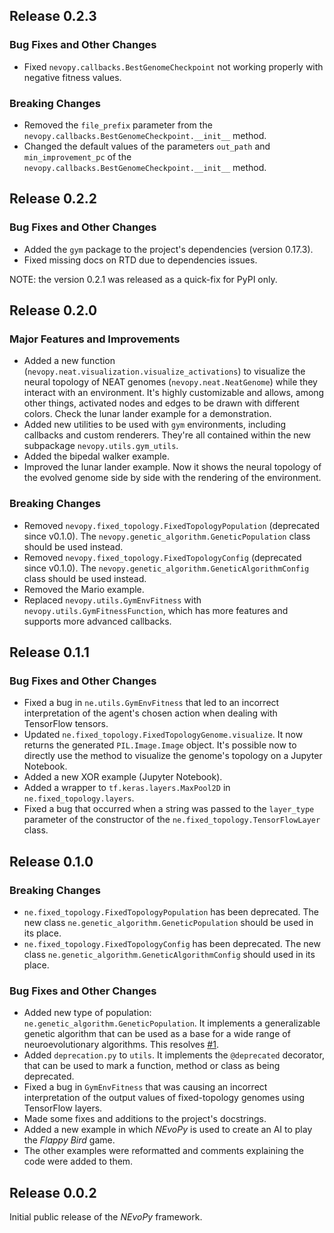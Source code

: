 ## Release 0.2.3

### Bug Fixes and Other Changes

* Fixed `nevopy.callbacks.BestGenomeCheckpoint` not working properly with
  negative fitness values.
  
### Breaking Changes

* Removed the `file_prefix` parameter from the
  `nevopy.callbacks.BestGenomeCheckpoint.__init__` method.
* Changed the default values of the parameters `out_path` and
  `min_improvement_pc` of the `nevopy.callbacks.BestGenomeCheckpoint.__init__`
  method.


## Release 0.2.2

### Bug Fixes and Other Changes

* Added the `gym` package to the project's dependencies (version 0.17.3).
* Fixed missing docs on RTD due to dependencies issues.

NOTE: the version 0.2.1 was released as a quick-fix for PyPI only.


## Release 0.2.0

### Major Features and Improvements

* Added a new function (`nevopy.neat.visualization.visualize_activations`) to
  visualize the neural topology of NEAT genomes (`nevopy.neat.NeatGenome`) while
  they interact with an environment. It's highly customizable and allows, among
  other things, activated nodes and edges to be drawn with different colors.
  Check the lunar lander example for a demonstration.
* Added new utilities to be used with `gym` environments, including callbacks
  and custom renderers. They're all contained within the new subpackage
  `nevopy.utils.gym_utils`.
* Added the bipedal walker example.
* Improved the lunar lander example. Now it shows the neural topology of the
  evolved genome side by side with the rendering of the environment.

### Breaking Changes

* Removed `nevopy.fixed_topology.FixedTopologyPopulation` (deprecated since
  v0.1.0). The `nevopy.genetic_algorithm.GeneticPopulation` class should be 
  used instead.
* Removed `nevopy.fixed_topology.FixedTopologyConfig` (deprecated since v0.1.0).
  The `nevopy.genetic_algorithm.GeneticAlgorithmConfig` class should be used
  instead.  
* Removed the Mario example.
* Replaced `nevopy.utils.GymEnvFitness` with `nevopy.utils.GymFitnessFunction`,
  which has more features and supports more advanced callbacks.


## Release 0.1.1

### Bug Fixes and Other Changes

* Fixed a bug in `ne.utils.GymEnvFitness` that led to an incorrect
  interpretation of the agent's chosen action when dealing with TensorFlow
  tensors.
* Updated `ne.fixed_topology.FixedTopologyGenome.visualize`. It now returns the
  generated `PIL.Image.Image` object. It's possible now to directly use the
  method to visualize the genome's topology on a Jupyter Notebook.
* Added a new XOR example (Jupyter Notebook).
* Added a wrapper to `tf.keras.layers.MaxPool2D` in `ne.fixed_topology.layers`.
* Fixed a bug that occurred when a string was passed to the ``layer_type``
  parameter of the constructor of the `ne.fixed_topology.TensorFlowLayer` class.


## Release 0.1.0

### Breaking Changes

* `ne.fixed_topology.FixedTopologyPopulation` has been deprecated. The new class
  `ne.genetic_algorithm.GeneticPopulation` should be
  used in its place.
* `ne.fixed_topology.FixedTopologyConfig` has been  deprecated. The new class
  `ne.genetic_algorithm.GeneticAlgorithmConfig` should used in its place.  

### Bug Fixes and Other Changes

* Added new type of population: `ne.genetic_algorithm.GeneticPopulation`. It
  implements a generalizable genetic algorithm that can be used as a base for a
  wide range of neuroevolutionary algorithms. This resolves
  [#1](https://github.com/Talendar/nevopy/issues/1).
* Added `deprecation.py` to `utils`. It implements the `@deprecated` decorator,
  that can be used to mark a function, method or class as being deprecated.
* Fixed a bug in `GymEnvFitness` that was causing an incorrect interpretation of
  the output values of fixed-topology genomes using TensorFlow layers.
* Made some fixes and additions to the project's docstrings.
* Added a new example in which *NEvoPy* is used to create an AI to play the
  *Flappy Bird* game.
* The other examples were reformatted and comments explaining the code were
  added to them.


## Release 0.0.2

Initial public release of the *NEvoPy* framework.
